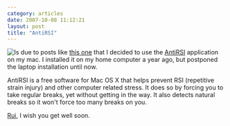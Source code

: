 ```yaml
---
category: articles
date: 2007-10-08 11:12:21
layout: post
title: "AntiRSI"
---
```


<p><a href="http://tech.inhelsinki.nl/antirsi/"><img src="https://cdn.joaobordalo.com/images/static/blog/antirsi_icon_128.png" style="float:left"></a>Is due to posts like <a href="http://the.taoofmac.com/space/blog/2007/10/06/2108">this one</a> that I decided to use the <a href="http://tech.inhelsinki.nl/antirsi/">AntiRSI</a> application on my mac. I installed it on my home computer a year ago, but postponed the laptop installation until now.</p><p> AntiRSI is a free software for Mac OS X that helps prevent RSI (repetitive strain injury) and other computer related stress. It does so by forcing you to take regular breaks, yet without getting in the way. It also detects natural breaks so it won't force too many breaks on you.</p><p><a href="http://the.taoofmac.com/space/">Rui</a>, I wish you get well soon.</p>
